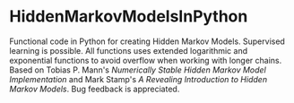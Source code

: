 HiddenMarkovModelsInPython
==========================

Functional code in Python for creating Hidden Markov Models. Supervised learning is possible. All functions uses extended logarithmic and exponential functions to avoid overflow when working with longer chains. Based on Tobias P. Mann's *Numerically Stable Hidden Markov Model Implementation* and Mark Stamp's *A Revealing Introduction to Hidden Markov Models*. Bug feedback is appreciated.
